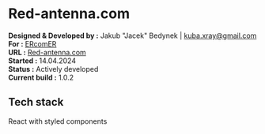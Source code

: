 # Red-antenna.com

**Designed & Developed by :** Jakub "Jacek" Bedynek | kuba.xray@gmail.com\
**For :** [ERcomER](https://www.ercomer.pl/)\
**URL :** [Red-antenna.com](http://red-antenna.com/)\
**Started :** 14.04.2024\
**Status :** Actively developed\
**Current build :** 1.0.2

## Tech stack
React with styled components
